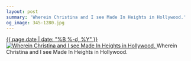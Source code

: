 ```yaml
---
layout: post
summary: 'Wherein Christina and I see Made In Heights in Hollywood.'
og_image: 345-1280.jpg
---
```


<p>
 <time>
  <a href="/345">
   {{ page.date | date: "%B %-d, %Y" }}
  </a>
 </time>
 <a href="/345">
  <img alt="Wherein Christina and I see Made In Heights in Hollywood." data-taken="7/21/2014" sizes="(min-width: 700px) 50vw, calc(100vw - 2rem)" src="{{ site.assets_url }}/345-640.jpg" srcset="{{ site.assets_url }}/345-1280.jpg 1280w, {{ site.assets_url }}/345-960.jpg 960w, {{ site.assets_url }}/345-640.jpg 640w, {{ site.assets_url }}/345-320.jpg 320w"/>
 </a>
 <span>
  Wherein Christina and I see Made In Heights in Hollywood.
 </span>
</p>
